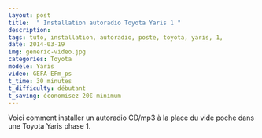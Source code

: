 ```yaml
---
layout: post
title:  " Installation autoradio Toyota Yaris 1 "
description: 
tags: tuto, installation, autoradio, poste, toyota, yaris, 1,
date: 2014-03-19 
img: generic-video.jpg
categories: Toyota
modele: Yaris
video: GEFA-EFm_ps
t_time: 30 minutes
t_difficulty: débutant
t_saving: économisez 20€ minimum
---
```

Voici comment installer un autoradio CD/mp3 à la place du vide poche dans une Toyota Yaris phase 1.
